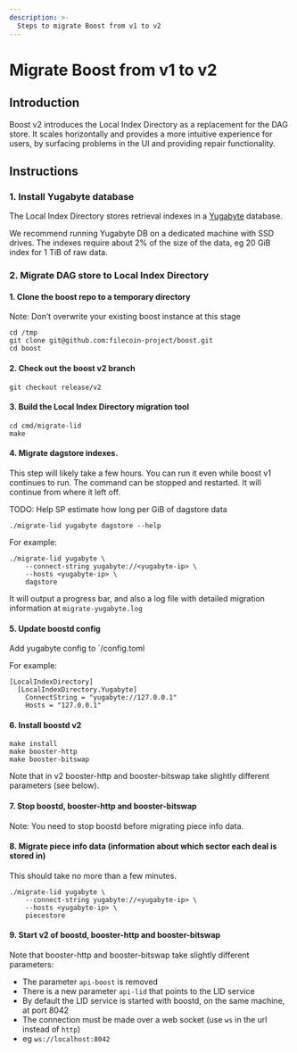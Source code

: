 ```yaml
---
description: >-
  Steps to migrate Boost from v1 to v2
---
```


# Migrate Boost from v1 to v2

## Introduction
Boost v2 introduces the Local Index Directory as a replacement for the DAG store. It scales horizontally and provides a more intuitive experience for users, by surfacing problems in the UI and providing repair functionality.

## Instructions

### 1. Install Yugabyte database

The Local Index Directory stores retrieval indexes in a [Yugabyte](https://www.yugabyte.com) database.

We recommend running Yugabyte DB on a dedicated machine with SSD drives.
The indexes require about 2% of the size of the data, eg 20 GiB index for 1 TiB of raw data.

### 2. Migrate DAG store to Local Index Directory

#### 1. Clone the boost repo to a temporary directory

Note: Don’t overwrite your existing boost instance at this stage

```
cd /tmp
git clone git@github.com:filecoin-project/boost.git
cd boost
```

#### 2. Check out the boost v2 branch
```
git checkout release/v2
```

#### 3. Build the Local Index Directory migration tool
```
cd cmd/migrate-lid
make
```

#### 4. Migrate dagstore indexes.

This step will likely take a few hours.
You can run it even while boost v1 continues to run.
The command can be stopped and restarted. It will continue from where it left off.

TODO: Help SP estimate how long per GiB of dagstore data

```
./migrate-lid yugabyte dagstore --help
```

For example:

```
./migrate-lid yugabyte \
    --connect-string yugabyte://<yugabyte-ip> \
    --hosts <yugabyte-ip> \
    dagstore
```

It will output a progress bar, and also a log file with detailed migration information at `migrate-yugabyte.log`

#### 5. Update boostd config

Add yugabyte config to `<boost repo>/config.toml

For example:
```
[LocalIndexDirectory]
  [LocalIndexDirectory.Yugabyte]
    ConnectString = "yugabyte://127.0.0.1"
    Hosts = "127.0.0.1"
```

#### 6. Install boostd v2

```
make install
make booster-http
make booster-bitswap
```

Note that in v2 booster-http and booster-bitswap take slightly different parameters (see below).

#### 7. Stop boostd, booster-http and booster-bitswap

Note: You need to stop boostd before migrating piece info data.

#### 8. Migrate piece info data (information about which sector each deal is stored in)

This should take no more than a few minutes.
```
./migrate-lid yugabyte \
    --connect-string yugabyte://<yugabyte-ip> \
    --hosts <yugabyte-ip> \
    piecestore
```

#### 9. Start v2 of boostd, booster-http and booster-bitswap

Note that booster-http and booster-bitswap take slightly different parameters:
- The parameter `api-boost` is removed
- There is a new parameter `api-lid` that points to the LID service
- By default the LID service is started with boostd, on the same machine, at port 8042
- The connection must be made over a web socket (use `ws` in the url instead of `http`)
- eg `ws://localhost:8042`

